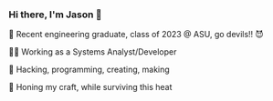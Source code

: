 ### Hi there, I'm Jason 👋 
🔱 Recent engineering graduate, class of 2023 @ ASU, go devils!! 😈

🧑‍💻 Working as a Systems Analyst/Developer

🔭 Hacking, programming, creating, making

🌱 Honing my craft, while surviving this heat

<!--
📬 Reach me on my socials!
📬 Reach me first.last@yourdomain.com
-->

<!--
**Jason-Thomas274/Jason-Thomas274** is a ✨ _special_ ✨ repository because its `README.md` (this file) appears on your GitHub profile.

Here are some ideas to get you started:

- 🔭 I’m currently working on ...
- 🌱 I’m currently learning ...
- 👯 I’m looking to collaborate on ...
- 🤔 I’m looking for help with ...
- 💬 Ask me about ...
- 📫 How to reach me: ...
- 😄 Pronouns: ...
- ⚡ Fun fact: ...
-->
